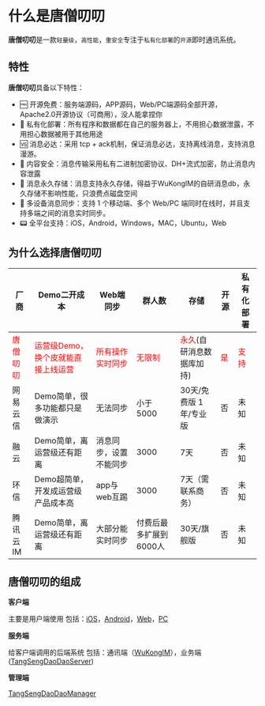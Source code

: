 # 什么是唐僧叨叨

**唐僧叨叨**是一款`轻量级`，`高性能`，`重安全`专注于`私有化部署`的`开源`即时通讯系统。

## 特性

**唐僧叨叨**具备以下特性：

- 🆓 开源免费：服务端源码，APP源码，Web/PC端源码全部开源，Apache2.0开源协议（可商用），没人能拿捏你
- 🔏 私有化部署：所有程序和数据都在自己的服务器上，不用担心数据泄露，不用担心数据被用于其他用途
- 🆚 消息必达：采用 tcp + ack机制，保证消息必达，支持离线消息，支持消息漫游。
- 🔐 内容安全：消息传输采用私有二进制加密协议、DH+流式加密，防止消息内容泄露
- 💽 消息永久存储：消息支持永久存储，得益于WuKongIM的自研消息db，永久存储不影响性能，只浪费点磁盘空间
- 📱 多设备消息同步：支持 1 个移动端、多个 Web/PC 端同时在线时，并且支持多端之间的消息实时同步。
- 📟 全平台支持：iOS，Android，Windows，MAC，Ubuntu，Web

## 为什么选择唐僧叨叨

厂商 | Demo二开成本 | Web端同步 | 群人数 | 存储 | 开源 | 私有化部署
---|--- |--- |--- |---  |--- |---
<label style="color:red">唐僧叨叨</label> | <label style="color:red">运营级Demo，换个皮就能直接上线运营</label> | <label style="color:red">所有操作实时同步 </label> | <label style="color:red">无限制</label>  | <label style="color:red">永久</label>(自研消息数据库加持) | <label style="color:red">是 </label> | <label style="color:red">支持 </label>
网易云信  | Demo简单，很多功能都只是做演示 | 无法同步 | 小于5000  | 30天/免费版 1年/专业版 | 否 | 未知
融云  | Demo简单，离运营级还有距离 | 消息同步，设置不能同步 | 3000 | 7天 | 否 | 未知
环信  | Demo超简单，开发成运营级产品成本高 | app与web互踢  | 3000 | 7天（需联系商务） | 否 | 未知
腾讯云IM | Demo简单，离运营级还有距离  | 大部分能实时同步 | 付费后最多扩展到6000人 | 30天/旗舰版 | 否 | 未知

## 唐僧叨叨的组成


**客户端**

主要是用户端使用 包括：[iOS](https://github.com/TangSengDaoDao/TangSengDaoDaoiOS)，[Android](https://github.com/TangSengDaoDao/TangSengDaoDaoAndroid)，[Web](https://github.com/TangSengDaoDao/TangSengDaoDaoWeb)，[PC](https://github.com/TangSengDaoDao/TangSengDaoDaoWeb)

**服务端**

给客户端调用的后端系统 包括：通讯端（[WuKongIM](https://github.com/WuKongIM/WuKongIM)），业务端([TangSengDaoDaoServer](https://github.com/TangSengDaoDao/TangSengDaoDaoServer))

**管理端**

[TangSengDaoDaoManager](https://github.com/TangSengDaoDao/TangSengDaoDaoManager)
